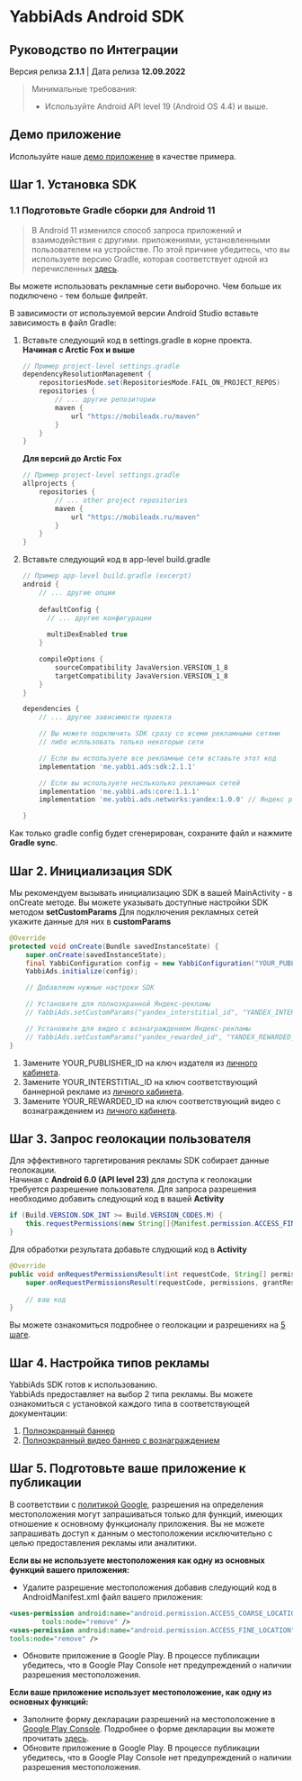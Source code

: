 # YabbiAds Android SDK

## Руководство по Интеграции

Версия релиза **2.1.1** | Дата релиза **12.09.2022**

> Минимальные требования:
>
>* Используйте Android API level 19 (Android OS 4.4) и выше.

## Демо приложение
Используйте наше [демо приложение](https://github.com/YabbiSDKTeam/yabbiads-android-demo) в качестве примера.


## Шаг 1. Установка SDK

### 1.1 Подготовьте Gradle сборки для Android 11
>
>В Android 11 изменился способ запроса приложений и взаимодействия с другими.
приложениями, установленными пользователем на устройстве.
По этой причине убедитесь, что вы используете версию Gradle,
которая соответствует одной из перечисленных [здесь](https://developer.android.com/studio/releases/gradle-plugin#4-0-0).

Вы можете использовать рекламные сети выборочно. Чем больше их подключено - тем больше филрейт.

В зависимости от используемой версии Android Studio вставьте зависимость в файл Gradle:

1. Вставьте следующий код в settings.gradle в корне проекта.  
   **Начиная с Arctic Fox и выше**
    ```gradle
    // Пример project-level settings.gradle
    dependencyResolutionManagement {
        repositoriesMode.set(RepositoriesMode.FAIL_ON_PROJECT_REPOS)
        repositories {
            // ... другие репозитории
            maven {
                url "https://mobileadx.ru/maven"
            }
        }
    }
    ```

   **Для версий до Arctic Fox**
    ```gradle
    // Пример project-level settings.gradle
    allprojects {
        repositories {
            // ... other project repositories
            maven {
                url "https://mobileadx.ru/maven"
            }
        }
    }
    ```


2. Вставьте следующий код в app-level build.gradle
    ```gradle
    // Пример app-level build.gradle (excerpt)
    android {
        // ... другие опции
        
        defaultConfig {
          // ... другие конфигурации
          
          multiDexEnabled true
        }
    
        compileOptions {
            sourceCompatibility JavaVersion.VERSION_1_8
            targetCompatibility JavaVersion.VERSION_1_8
        }
    }
    
    dependencies {
        // ... другие зависимости проекта

        // Вы можете подключить SDK сразу со всеми рекламными сетями
        // либо испльзовать только некоторые сети

        // Если вы используете все рекламные сети вставьте этот код
        implementation 'me.yabbi.ads:sdk:2.1.1'

        // Если вы используете несльколько рекламных сетей
        implementation 'me.yabbi.ads:core:1.1.1'
        implementation 'me.yabbi.ads.networks:yandex:1.0.0' // Яндекс реклама

    }
    ```

Как только gradle config будет сгенерирован, сохраните файл и нажмите **Gradle sync**.

## Шаг 2. Инициализация SDK
Мы рекомендуем вызывать инициализацию SDK в вашей MainActivity - в onCreate методе.
Вы можете указывать доступные настройки SDK методом **setCustomParams**
Для подключения рекламных сетей укажите данные для них в **customParams**

```java
@Override
protected void onCreate(Bundle savedInstanceState) {
    super.onCreate(savedInstanceState);
    final YabbiConfiguration config = new YabbiConfiguration("YOUR_PUBLISHER_ID", "YOUR_INTERSTITIAL_ID", "YOUR_REWARDED_ID");
    YabbiAds.initialize(config);

    // Добавляем нужные настроки SDK

    // Установите для полноэкранной Яндекс-рекламы
    // YabbiAds.setCustomParams("yandex_interstitial_id", "YANDEX_INTERSTITIAL_ID");

    // Установите для видео с вознаграждением Яндекс-рекламы
    // YabbiAds.setCustomParams("yandex_rewarded_id", "YANDEX_REWARDED_ID");
}
```

1. Замените YOUR_PUBLISHER_ID на ключ издателя из [личного кабинета](https://mobileadx.ru).
2. Замените YOUR_INTERSTITIAL_ID на ключ соответствующий баннерной рекламе из [личного кабинета](https://mobileadx.ru).
3. Замените YOUR_REWARDED_ID на ключ соответствующий видео с вознаграждением из [личного кабинета](https://mobileadx.ru).

## Шаг 3. Запрос геолокации пользователя
Для эффективного таргетирования рекламы SDK собирает данные геолокации.  
Начиная с **Android 6.0 (API level 23)** для доступа к геолокации требуется разрешение пользователя.
Для запроса разрешения необходимо добавить следующий код в вашей **Activity**
```java
if (Build.VERSION.SDK_INT >= Build.VERSION_CODES.M) {
    this.requestPermissions(new String[]{Manifest.permission.ACCESS_FINE_LOCATION}, 1);
}
```
Для обработки результата добавьте слудющий код в **Activity**
```java
@Override
public void onRequestPermissionsResult(int requestCode, String[] permissions, int[] grantResults) {
    super.onRequestPermissionsResult(requestCode, permissions, grantResults);
    
    // ваш код
}
```

Вы можете ознакомиться подробнее о геолокации и разрешениях на [5 шаге](Шаг-5.-Подготовьте-ваше-приложение-к-публикации).

## Шаг 4. Настройка типов рекламы
YabbiAds SDK готов к использованию.  
YabbiAds предоставляет на выбор 2 типа рекламы.
Вы можете ознакомиться с установкой каждого типа в соответствующей документации:

1. [Полноэкранный баннер](INTERSTITIAL_DOC.md)
2. [Полноэкранный видео баннер с вознаграждением](REWARDED_VIDEO_DOC.md)

## Шаг 5. Подготовьте ваше приложение к публикации

В соответствии с [политикой Google](https://support.google.com/googleplay/android-developer/answer/9857753?hl=ru), разрешения на определения местоположения могут запрашиваться только для функций, имеющих отношение к основному функционалу приложения. Вы не можете запрашивать доступ к данным о местоположении исключительно с целью предоставления рекламы или аналитики.

**Если вы не используете местоположения как одну из основных функций вашего приложения:**
* Удалите разрешение местоположения добавив следующий код в AndroidManifest.xml файл вашего приложения:
```xml
<uses-permission android:name="android.permission.ACCESS_COARSE_LOCATION"
        tools:node="remove" />
<uses-permission android:name="android.permission.ACCESS_FINE_LOCATION"
tools:node="remove" />
```
* Обновите приложение в Google Play. В процессе публикации убедитесь, что в Google Play Console нет предупреждений о наличии разрешения местоположения.

**Если ваше приложение использует местоположение, как одну из основных функций:**
* Заполните форму декларации разрешений на местоположение в [Google Play Console](https://play.google.com/console/u/0/developers/app/app-content/permission-declarations). Подробнее о форме декларации вы можете прочитать [здесь](https://support.google.com/googleplay/android-developer/answer/9799150?hl=en#zippy=%2Cwhere-do-i-find-the-declaration).
* Обновите приложение в Google Play. В процессе публикации убедитесь, что в Google Play Console нет предупреждений о наличии разрешения местоположения.
